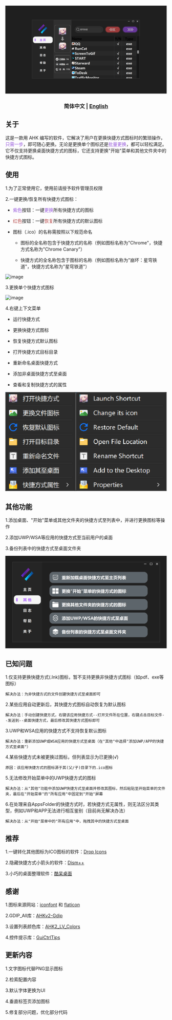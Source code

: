 ![image](https://github.com/iKineticate/AHK-ChangeIcon/blob/main/Introduction/homepage.png)

<h3 align="center"> 简体中文 | <a href='./README-en_US.md'>English</a></h3>

## 关于

这是一款用 AHK 编写的软件，它解决了用户在更换快捷方式图标时的繁琐操作，<font color="#9657db">只需一步</font>，即可随心更换。无论是更换单个图标还是<font color="#9657db">批量更换</font>，都可以轻松满足。它不仅支持更换桌面快捷方式的图标，它还支持更换"开始"菜单和其他文件夹中的快捷方式图标。

## 使用

1.为了正常使用它，使用前请授予软件管理员权限

2.一键更换/恢复所有快捷方式图标：
* <font color="#9657db">紫色</font>按钮：一键<font color="#9657db">更换</font>所有快捷方式的图标

* <font color="#b54646">红色</font>按钮：一键<font color="#b54646">恢复</font>所有快捷方式的默认图标

* 图标（.ico）的名称需按照以下规范命名

    * 图标的全名称包含于快捷方式的名称（例如图标名称为"Chrome"，快捷方式名称为"Chrome Canary"）

    * 快捷方式的全名称包含于图标的名称（例如图标名称为"崩坏：星穹铁道"，快捷方式名称为"星穹铁道"）

![image](https://github.com/iKineticate/AHK-ChangeIcon/blob/main/Introduction/change_and_restore.gif)

3.更换单个快捷方式图标

![image](https://github.com/iKineticate/AHK-ChangeIcon/blob/main/Introduction/change_one.gif)

4.右键上下文菜单

* 运行快捷方式

* 更换快捷方式图标

* 恢复快捷方式默认图标

* 打开快捷方式目标目录

* 重新命名桌面快捷方式

* 添加非桌面快捷方式至桌面

* 查看和复制快捷方式的属性

![image](https://github.com/iKineticate/AHK-ChangeIcon/blob/main/Introduction/menu.jpg)

## 其他功能

1.添加桌面、"开始"菜单或其他文件夹的快捷方式至列表中，并进行更换图标等操作

2.添加UWP/WSA等应用的快捷方式至当前用户的桌面

3.备份列表中的快捷方式至桌面文件夹

![image](https://github.com/iKineticate/AHK-ChangeIcon/blob/main/Introduction/other_zh.png)

## 已知问题

1.仅支持更换快捷方式(.lnk)图标，暂不支持更换非快捷方式图标（如pdf、exe等图标）

    解决办法：为非快捷方式的文件创建快捷方式至桌面即可

2.某些应用自动更新后，其快捷方式图标自动恢复为默认图标

    解决办法：手动创建快捷方式，右键该应用快捷方式--打开文件所在位置，右键点击目标文件--发送到--桌面快捷方式，最后修改其快捷方式图标即可

3.UWP和WSA应用的快捷方式不支持恢复默认图标

    解决办法：重新添加UWP或WSA应用的快捷方式至桌面（在"其他"中选择"添加UWP/APP的快捷方式至桌面"）

4.某些快捷方式未被更换过图标，但列表显示为已更换(√)

    原因：该应用快捷方式的图标源于其(父/子)目录下的.ico图标

5.无法修改开始菜单中的UWP快捷方式的图标

    解决办法：从"其他"功能中添加UWP快捷方式至桌面并修改其图标，然后粘贴至开始菜单的文件夹，最后在"开始菜单"的"所有应用"中固定到"开始"屏幕

6.在处理来自AppsFolder的快捷方式时，若快捷方式无属性，则无法区分其类型，例如UWP和APP无法进行相互鉴别（目前尚无解决办法）

    解决办法：从"开始"菜单中的"所有应用"中，拖拽其中的快捷方式至桌面

## 推荐

1.一键转化其他图标为ICO图标的软件：[Drop Icons](https://github.com/genesistoxical/drop-icons)

2.隐藏快捷方式小箭头的软件：[Dism++](https://github.com/Chuyu-Team/Dism-Multi-language)

3.小巧的桌面整理软件：[酷呆桌面](https://www.coodesker.com)

## 感谢

1.图标来源网站：[iconfont](https://www.iconfont.cn) 和 [flaticon](https://www.flaticon.com/)

2.GDIP_All库：[AHKv2-Gdip](https://github.com/buliasz/AHKv2-Gdip)

3.设置列表颜色库：[AHK2_LV_Colors](https://github.com/AHK-just-me/AHK2_LV_Colors)

4.控件提示库：[GuiCtrlTips](https://www.autohotkey.com/boards/viewtopic.php?f=83&t=116218)

## 更新内容

1.文字图标代替PNG显示图标

2.检索配置内容

3.默认字体更换为UI

4.垂直标签页添加图标

5.修复部分问题，优化部分代码